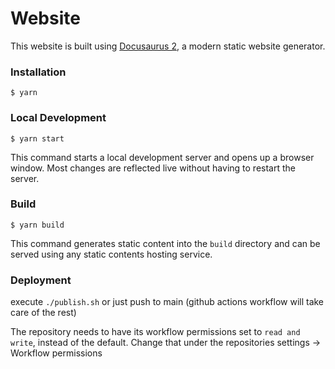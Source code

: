# Website

This website is built using [Docusaurus 2](https://docusaurus.io/), a modern static website generator.

### Installation

```
$ yarn
```

### Local Development

```
$ yarn start
```

This command starts a local development server and opens up a browser window. Most changes are reflected live without having to restart the server.

### Build

```
$ yarn build
```

This command generates static content into the `build` directory and can be served using any static contents hosting service.

### Deployment

execute `./publish.sh` or just push to main (github actions workflow will take care of the rest)

The repository needs to have its workflow permissions set to `read and write`, instead of the default. Change that under the repositories settings -> Workflow permissions
